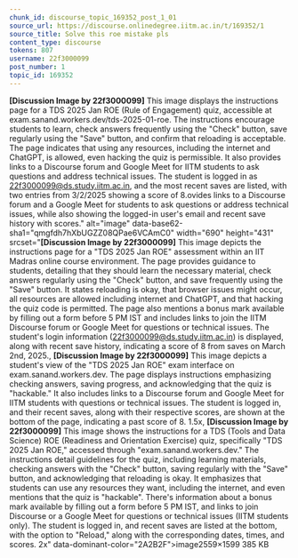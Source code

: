 ```yaml
---
chunk_id: discourse_topic_169352_post_1_01
source_url: https://discourse.onlinedegree.iitm.ac.in/t/169352/1
source_title: Solve this roe mistake pls
content_type: discourse
tokens: 807
username: 22f3000099
post_number: 1
topic_id: 169352
---
```


**[Discussion Image by 22f3000099]** This image displays the instructions page for a TDS 2025 Jan ROE (Rule of Engagement) quiz, accessible at exam.sanand.workers.dev/tds-2025-01-roe. The instructions encourage students to learn, check answers frequently using the "Check" button, save regularly using the "Save" button, and confirm that reloading is acceptable. The page indicates that using any resources, including the internet and ChatGPT, is allowed, even hacking the quiz is permissible. It also provides links to a Discourse forum and Google Meet for IITM students to ask questions and address technical issues. The student is logged in as 22f3000099@ds.study.iitm.ac.in, and the most recent saves are listed, with two entries from 3/2/2025 showing a score of 8.ovides links to a Discourse forum and a Google Meet for students to ask questions or address technical issues, while also showing the logged-in user's email and recent save history with scores." alt="image" data-base62-sha1="qmgfdh7hXbUGZZ08QPae6VCAmC0" width="690" height="431" srcset="**[Discussion Image by 22f3000099]** This image depicts the instructions page for a "TDS 2025 Jan ROE" assessment within an IIT Madras online course environment. The page provides guidance to students, detailing that they should learn the necessary material, check answers regularly using the "Check" button, and save frequently using the "Save" button. It states reloading is okay, that browser issues might occur, all resources are allowed including internet and ChatGPT, and that hacking the quiz code is permitted. The page also mentions a bonus mark available by filling out a form before 5 PM IST and includes links to join the IITM Discourse forum or Google Meet for questions or technical issues. The student's login information (22f3000099@ds.study.iitm.ac.in) is displayed, along with recent save history, indicating a score of 8 from saves on March 2nd, 2025., **[Discussion Image by 22f3000099]** This image depicts a student's view of the "TDS 2025 Jan ROE" exam interface on exam.sanand.workers.dev. The page displays instructions emphasizing checking answers, saving progress, and acknowledging that the quiz is "hackable." It also includes links to a Discourse forum and Google Meet for IITM students with questions or technical issues. The student is logged in, and their recent saves, along with their respective scores, are shown at the bottom of the page, indicating a past score of 8. 1.5x, **[Discussion Image by 22f3000099]** This image shows the instructions for a TDS (Tools and Data Science) ROE (Readiness and Orientation Exercise) quiz, specifically "TDS 2025 Jan ROE," accessed through "exam.sanand.workers.dev." The instructions detail guidelines for the quiz, including learning materials, checking answers with the "Check" button, saving regularly with the "Save" button, and acknowledging that reloading is okay. It emphasizes that students can use any resources they want, including the internet, and even mentions that the quiz is "hackable". There's information about a bonus mark available by filling out a form before 5 PM IST, and links to join Discourse or a Google Meet for questions or technical issues (IITM students only). The student is logged in, and recent saves are listed at the bottom, with the option to "Reload," along with the corresponding dates, times, and scores. 2x" data-dominant-color="2A2B2F">image2559×1599 385 KB
